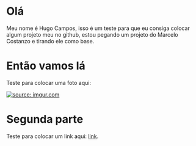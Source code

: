 # Olá 
Meu nome é Hugo Campos, isso é um teste para que eu consiga colocar algum projeto meu no github, estou pegando um projeto do Marcelo Costanzo e tirando ele como base.

# Então vamos lá 
Teste para colocar uma foto aqui:

<a href="https://imgur.com/I3PayDJ"><img src="https://imgur.com/I3PayDJ.jpg" title="source: imgur.com" /></a>

# Segunda parte
Teste para colocar um link aqui: [link](https://www.youtube.com/watch?v=VcUM3I6oYXs).
